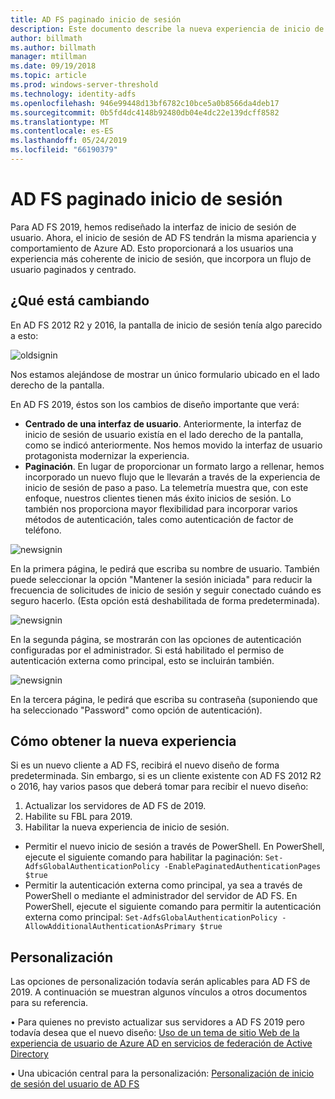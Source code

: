```yaml
---
title: AD FS paginado inicio de sesión
description: Este documento describe la nueva experiencia de inicio de sesión de AD FS de 2019.
author: billmath
ms.author: billmath
manager: mtillman
ms.date: 09/19/2018
ms.topic: article
ms.prod: windows-server-threshold
ms.technology: identity-adfs
ms.openlocfilehash: 946e99448d13bf6782c10bce5a0b8566da4deb17
ms.sourcegitcommit: 0b5fd4dc4148b92480db04e4dc22e139dcff8582
ms.translationtype: MT
ms.contentlocale: es-ES
ms.lasthandoff: 05/24/2019
ms.locfileid: "66190379"
---
```

# <a name="ad-fs-paginated-sign-in"></a>AD FS paginado inicio de sesión


Para AD FS 2019, hemos rediseñado la interfaz de inicio de sesión de usuario.  Ahora, el inicio de sesión de AD FS tendrán la misma apariencia y comportamiento de Azure AD.  Esto proporcionará a los usuarios una experiencia más coherente de inicio de sesión, que incorpora un flujo de usuario paginados y centrado. 

## <a name="whats-changing"></a>¿Qué está cambiando
En AD FS 2012 R2 y 2016, la pantalla de inicio de sesión tenía algo parecido a esto:

![oldsignin](media/AD-FS-paginated-sign-in/signin1.png)

Nos estamos alejándose de mostrar un único formulario ubicado en el lado derecho de la pantalla.

En AD FS 2019, éstos son los cambios de diseño importante que verá:


- **Centrado de una interfaz de usuario**. Anteriormente, la interfaz de inicio de sesión de usuario existía en el lado derecho de la pantalla, como se indicó anteriormente. Nos hemos movido la interfaz de usuario protagonista modernizar la experiencia.
- **Paginación**. En lugar de proporcionar un formato largo a rellenar, hemos incorporado un nuevo flujo que le llevarán a través de la experiencia de inicio de sesión de paso a paso. La telemetría muestra que, con este enfoque, nuestros clientes tienen más éxito inicios de sesión. Lo también nos proporciona mayor flexibilidad para incorporar varios métodos de autenticación, tales como autenticación de factor de teléfono. 

![newsignin](media/AD-FS-paginated-sign-in/signin2.png)

En la primera página, le pedirá que escriba su nombre de usuario. También puede seleccionar la opción "Mantener la sesión iniciada" para reducir la frecuencia de solicitudes de inicio de sesión y seguir conectado cuándo es seguro hacerlo. (Esta opción está deshabilitada de forma predeterminada).

![newsignin](media/AD-FS-paginated-sign-in/signin3.png)

En la segunda página, se mostrarán con las opciones de autenticación configuradas por el administrador. Si está habilitado el permiso de autenticación externa como principal, esto se incluirán también.

![newsignin](media/AD-FS-paginated-sign-in/signin4.png)

En la tercera página, le pedirá que escriba su contraseña (suponiendo que ha seleccionado "Password" como opción de autenticación). 

## <a name="how-to-get-the-new-experience"></a>Cómo obtener la nueva experiencia
Si es un nuevo cliente a AD FS, recibirá el nuevo diseño de forma predeterminada. Sin embargo, si es un cliente existente con AD FS 2012 R2 o 2016, hay varios pasos que deberá tomar para recibir el nuevo diseño: 

1. Actualizar los servidores de AD FS de 2019. 
2.  Habilite su FBL para 2019.
3.  Habilitar la nueva experiencia de inicio de sesión.
- Permitir el nuevo inicio de sesión a través de PowerShell. En PowerShell, ejecute el siguiente comando para habilitar la paginación: ``Set-AdfsGlobalAuthenticationPolicy -EnablePaginatedAuthenticationPages $true``
- Permitir la autenticación externa como principal, ya sea a través de PowerShell o mediante el administrador del servidor de AD FS. En PowerShell, ejecute el siguiente comando para permitir la autenticación externa como principal: ``Set-AdfsGlobalAuthenticationPolicy -AllowAdditionalAuthenticationAsPrimary $true``

## <a name="customization"></a>Personalización
Las opciones de personalización todavía serán aplicables para AD FS de 2019. A continuación se muestran algunos vínculos a otros documentos para su referencia. 

• Para quienes no previsto actualizar sus servidores a AD FS 2019 pero todavía desea que el nuevo diseño: [Uso de un tema de sitio Web de la experiencia de usuario de Azure AD en servicios de federación de Active Directory](azure-ux-web-theme-in-ad-fs.md)

• Una ubicación central para la personalización: [Personalización de inicio de sesión del usuario de AD FS](ad-fs-user-sign-in-customization.md)
